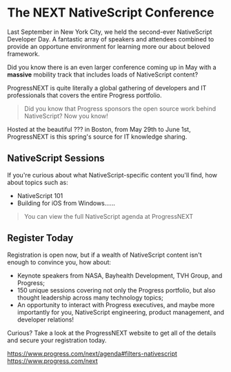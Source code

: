 # The NEXT NativeScript Conference

Last September in New York City, we held the second-ever NativeScript Developer Day. A fantastic array of speakers and attendees combined to provide an opportune environment for learning more our about beloved framework.

Did you know there is an even larger conference coming up in May with a **massive** mobility track that includes loads of NativeScript content?

ProgressNEXT is quite literally a global gathering of developers and IT professionals that covers the entire Progress portfolio.

> Did you know that Progress sponsors the open source work behind NativeScript? Now you know!

Hosted at the beautiful ??? in Boston, from May 29th to June 1st, ProgressNEXT is this spring's source for IT knowledge sharing.

## NativeScript Sessions

If you're curious about what NativeScript-specific content you'll find, how about topics such as:

- NativeScript 101
- Building for iOS from Windows......

> You can view the full NativeScript agenda at ProgressNEXT

## Register Today

Registration is open now, but if a wealth of NativeScript content isn't enough to convince you, how about:

- Keynote speakers from NASA, Bayhealth Development, TVH Group, and Progress;
- 150 unique sessions covering not only the Progress portfolio, but also thought leadership across many technology topics;
- An opportunity to interact with Progress executives, and maybe more importantly for you, NativeScript engineering, product management, and developer relations!

Curious? Take a look at the ProgressNEXT website to get all of the details and secure your registration today.

https://www.progress.com/next/agenda#filters-nativescript
https://www.progress.com/next